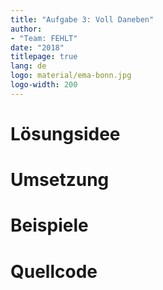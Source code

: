 ```yaml
---
title: "Aufgabe 3: Voll Daneben"
author: 
- "Team: FEHLT"
date: "2018"
titlepage: true
lang: de
logo: material/ema-bonn.jpg
logo-width: 200
---
```

# Lösungsidee

# Umsetzung

# Beispiele

# Quellcode
